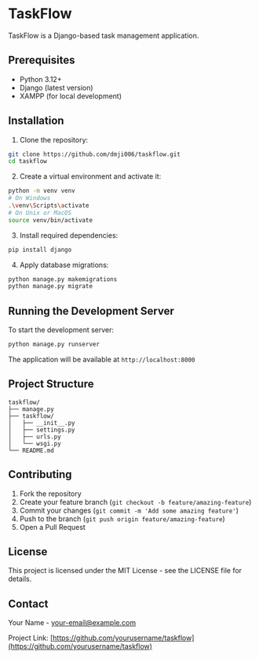 # TaskFlow

TaskFlow is a Django-based task management application.

## Prerequisites

- Python 3.12+
- Django (latest version)
- XAMPP (for local development)

## Installation

1. Clone the repository:

```bash
git clone https://github.com/dmji006/taskflow.git
cd taskflow
```

2. Create a virtual environment and activate it:

```bash
python -m venv venv
# On Windows
.\venv\Scripts\activate
# On Unix or MacOS
source venv/bin/activate
```

3. Install required dependencies:

```bash
pip install django
```

4. Apply database migrations:

```bash
python manage.py makemigrations
python manage.py migrate
```

## Running the Development Server

To start the development server:

```bash
python manage.py runserver
```

The application will be available at `http://localhost:8000`

## Project Structure

```
taskflow/
├── manage.py
├── taskflow/
│   ├── __init__.py
│   ├── settings.py
│   ├── urls.py
│   └── wsgi.py
└── README.md
```

## Contributing

1. Fork the repository
2. Create your feature branch (`git checkout -b feature/amazing-feature`)
3. Commit your changes (`git commit -m 'Add some amazing feature'`)
4. Push to the branch (`git push origin feature/amazing-feature`)
5. Open a Pull Request

## License

This project is licensed under the MIT License - see the LICENSE file for details.

## Contact

Your Name - [your-email@example.com](mailto:your-email@example.com)

Project Link: [https://github.com/yourusername/taskflow](https://github.com/yourusername/taskflow)
